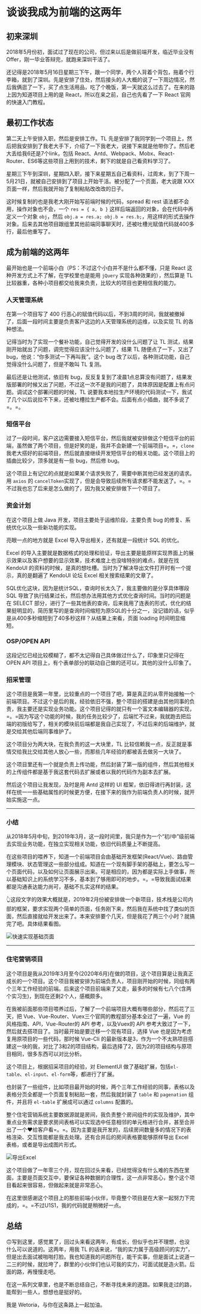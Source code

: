 # 谈谈我成为前端的这两年
## 初来深圳
2018年5月份初，面试过了现在的公司，但过来以后是做前端开发，临近毕业没有 Offer，刚一毕业答辩完，就跑来深圳干活了。

还记得是2018年5月16日星期三下午，跟一个同学，两个人背着个背包，拖着个行李箱，就到了深圳。先是安排了住处，然后接头的人大概的说了一下周边情况，然后我俩逛了一下，买了点生活用品，吃了个晚饭，第一天就这么过去了。在来的路上因为知道项目上用的是 React，所以在来之前，自己也先看了一下 React 官网的快速入门教程。

## 最初工作状态
第二天上午安排入职，然后是安排工作。TL 先是安排了我同学到一个项目上，然后把我安排到了我老大手下，介绍了一下我老大，说接下来就是他带你了。然后老大丢给我6还是7个link，包括 React、Antd、Webpack、Mobx、React-Router、ES6等这些项目上用到的技术，剩下的就是自己看资料学习了。

星期三下午到深圳，星期四入职，接下来星期五自己看资料，过周末，到了下周一5月21日，就被自己安排到了项目上开始干活。被分配了一个页面，老大说跟 XXX 页面一样，然后我就开始了复制粘贴改改改的日子。

这时候复制的也是我老大刚开始写前端时候的代码，spread 和 rest 语法都不会用，操作对象也不会，一个 `res = { a, b }` 这样后端返回的对象，会在代码中再定义一个对象 `obj`，然后 `obj.a = res.a; obj.b = res.b;`，用这样的形式去操作对象。后来去其他项目跟组里其他前端同事聊天时，还被吐槽光赋值代码就400多行，最后他重写了。

## 成为前端的这两年
最开始也是一个前端小白（PS：不过这个小白并不是什么都不懂，只是 React 这种开发方式上不了解，在学校里也是能用 `jQuery` 实现各种效果的），然后算是 TL 比较器重，各种小项目都交给我来负责，比较大的项目也更相信我的能力。

### 人天管理系统
在第一个项目写了 400 行恶心的赋值代码以后，不到3周的时间，我就被撤掉了，后面一段时间主要是负责客户这边的人天管理系统的运维，以及实现 TL 的各种想法。


记得当时为了实现一个餐补功能，自己觉得开发的没什么问题了让 TL 测试，结果刚开始就出了问题，调完觉得应该没什么问题了，结果 TL 随便点了一下，又出了 bug，他说：“你多测试一下再叫我”。这个 bug 改了以后，各种测试功能，自己觉得没什么问题了，但是不敢叫 TL 复测。

最后还是让他测试，依旧有 bug，反反复复到了凌晨1点总算没有问题了，结果发版部署的时候又出了问题，不过这一次不是我的问题了，具体原因是配置上有点问题。调试这个部署问题的时候，TL 说要我本地拉生产环境的代码测试一下，我试了几个以后说拉不下来，还被吐槽拉生产都不会。后面有点小插曲，就不多说了=。=。

### 短信平台
过了一段时间，客户这边需要接入短信平台，然后我就被安排做这个短信平台的前端，虽然做了两个项目，但是好笑的是，我并不会新建一个前端项目=。=，`clone` 我老大搭好的前端项目，然后就直接继续开发短信平台的相关功能。这个项目上的插曲比较少，顶多就是有一些 bug，然后修 bug。

这个项目上有记忆的点就是如果某个请求失败了，需要中断其他已经发送的请求。用 `axios` 的 `cancelToken`实现了，但是会导致后续所有请求都不能发送了。=。=不过我也忘了后来是怎么做的了，因为我又被安排做下一个项目了。

### 资金计划
在这个项目上做 Java 开发，项目主要处于运维阶段，主要负责 bug 的修复、系统优化以及一些新功能的实现。

亮眼一点的地方就是 Excel 导入导出相关，还有就是一段统计 SQL 的优化。

Excel 的导入主要就是数据格式的处理和验证，导出主要是能原样实现界面上的展示效果以及客户想要的显示效果，技术难度上也没啥特别的难点，就是在找 KendoUI 的资料的时候，是真的想吐槽。当时为了解决导出文件打开时有一个提示，真的是翻遍了 KendoUI 论坛 Excel 相关搜索结果的文章了。

SQL优化这块，因为是统计SQL，查询时长太久了，我主要做的是分享具体哪段 SQL 导致了执行结果过长，然后想办法用其他方式优化查询时间。当时的问题是在 SELECT 部分，进行了一些其他表的查询，后来我用了连表的形式，优化的结果挺明显的，简历里写的是查询时间缩短为原SQL的十分之一，没记错的话，似乎是从400多秒缩短到了40多秒这样？从结果上来看，页面 loading 时间明显缩短。

### OSP/OPEN API
这段记忆已经比较模糊了，都不太记得自己具体做过什么了，印象里只记得在 OPEN API 项目上，有个表单部分的联动自己做的还可以，其他的没什么印象了。

### 招采管理
这个项目是我第一年里，比较重点的一个项目了吧，算是真正的从零开始接触一个前端项目。不过这个是后的我，经验依旧不强，整个项目的搭建是由其他同事的负责，我主要还是实现业务功能。这个项目记得的就只有一个富文本编辑器的实现，=。=因为写这个功能的时候，我的任务比较少了，后端忙不过来，我就跑去把后端的初版给写了，相关的模块前后端都是我自己实现了，不过后来的后端维护，就是交给其他后端同事维护了。

这个项目分为两大块，在我负责的这一大块里，TL 比较信赖我一点，反正就是事情交给我比交给其他人放心一些，而那些几年经验的都被丢去做另一大块了。

这个项目里还有一个就是负责上传功能，然后封装了第一版的组件，然后其他相关的上传组件都是基于我这套代码去扩展或者以我的代码作为副本去扩展。

然后这个项目让我发现，及时是用 Antd 这样的 UI 框架，依旧得进行再封装，这样在统一一些基础属性的时候更方便，在接下来的我作为前端负责人的时候，就开始实施这一点。

--- 

### 小结

从2018年5月中旬，到2019年3月，这一段时间里，我只是作为一个“初/中”级前端去实现业务功能，在独立实现相关功能，依旧代码质量上不断提高。

在这些项目的喂养下，知道一个前端项目会由基础开发框架(React/Vue)、路由管理模块、状态管理这一些部分组成。知道在一个现有脚手架的基础上，要怎么写一个页面代码，以及如何让页面展示出来。可是相应的，因为都是实际上手做事，所以基础知识上的系统学习不多，基本到了够用即可的地步。=。=导致我面试结果都是沟通表达能力尚可，基础不扎实这样的结果。

👆这段文字的效果大概就是，2019年2月份被安排做一个新项目，技术栈是公司内部的框架，要求实现两个简单的页面，任务刚下来，然后我在系统中找了类似的页面，然后直接就给开发出来了。本来安排要个几天，但是我花了两三个小时？就搞完了吧。具体结果看图。

![快速实现基础页面](./photos/01.图-快速实现基础页面.jpg)

---  

### 住宅营销项目
这个项目是我从2019年3月至今(2020年6月)在做的项目，这个项目算是让我真正成长的一个项目。这个项目我被安排为前端负责人，项目刚开始的时候，同组有两个三年工作经验的前端。后来这个项目前端来了又走，最多的时候有七八个(含两个实习生)，到现在还剩2个人，感概颇多。

在我被前面那些项目喂养过后，了解了一个前端项目大概有哪些部分，然后花了三天，把 Vue、Vue-Router、Vuex三个官网的教程部分基本全过了一遍，Vue 的风格指南、API，Vue-Router的 API 参考，以及Vuex的 API 参考大致过了一下，然后就去搭项目了。当时最开始是要迁移一个现有项目，选择 Vue 也是因为考虑复用原项目的一些代码，那时候 Vue-Cli 的最新版本是3，作为一个不太熟项目搭建这一块的我，对比了3和2的项目结构，最后选择了2，因为2的项目结构与原项目相同，很多东西可以对比分析。

这个项目上，根据招采项目的经验，对 ElementUI 做了基础扩展，包括`el-table`、`el-input`、`el-form`等，都进行了扩展。

也封装了一些组件，比如项目最开始的时候，两个三年工作经验的同事，表格以及表格分页全都是一个页面复制粘贴一套，然后我就封装了 `table` 和 `pagenation` 组件，并且将 `el-table` 扩展成可以通过 `columns` 配置的。

整个住宅营销系统主要数据源就是房间，我负责整个房间组件的实现及维护，其中重点业务需求是要求房间表格可以实现选中任意相邻的单元格进行合并，甚至合并出了一个❤️给客户看=。=。因为主要是我开发的，后续房间数量多的情况下的表格渲染、交互性能都是我去处理。还有合并后的房间表格要能够原样导出 Excel 表格，或者是导出成图片形式。

![导出Excel](./photos/01.图-导出excel.jpg)

这个项目做了一年零三个月，现在回过头来看，已经觉得没有什么难的东西在里面，主要是页面交互中，要保证各种数据的合理性，这一点非常恶心，整个这个项目看起来很容易，但做起来就是非常恶心。

在这里很感谢这个项目上的那些前端小伙伴，毕竟整个项目是在大家一起努力下完成的，=。=不过U1S1，我的代码就是稍微好一点。


## 总结
🙃写到这里，感觉累了，回过头来看这两年，有成长，但似乎也并不理想，也没什么可以说道的。这两年，用我 TL 的话来说，“我的实力属于高级顾问的实力”，但是出去面试被啪啪打脸。我也知道我的问题所在，能干实事，但是面试上说道一二三的时候，就拉垮了，群里的小伙伴们也认可我的实力，可面试就是造火箭。后面的路，再慢慢走吧。


在这一系列文章里，也是不断总结自己，不断寻找未来的道路。如果我走过的路，能帮到一些人，想想也是挺好的。

我是 Wetoria，与你在这条路上一起加油。